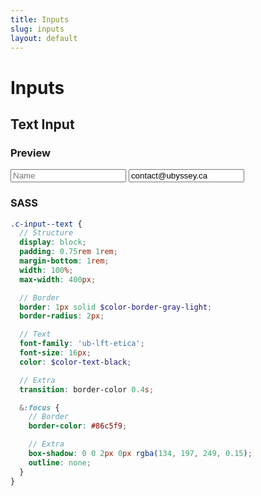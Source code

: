 ```yaml
---
title: Inputs
slug: inputs
layout: default
---
```


# Inputs

## Text Input

### Preview

<div class="preview">
  <input class="c-input c-input--text" type="text" placeholder="Name" />
  <input class="c-input c-input--text" type="email" placeholder="Email address" value="contact@ubyssey.ca" />
</div>

### SASS

```scss
.c-input--text {
  // Structure
  display: block;
  padding: 0.75rem 1rem;
  margin-bottom: 1rem;
  width: 100%;
  max-width: 400px;

  // Border
  border: 1px solid $color-border-gray-light;
  border-radius: 2px;

  // Text
  font-family: 'ub-lft-etica';
  font-size: 16px;
  color: $color-text-black;

  // Extra
  transition: border-color 0.4s;

  &:focus {
    // Border
    border-color: #86c5f9;

    // Extra
    box-shadow: 0 0 2px 0px rgba(134, 197, 249, 0.15);
    outline: none;
  }
}
```
